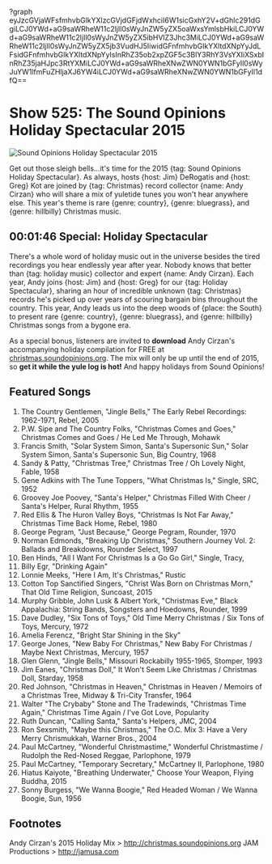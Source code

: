 ?graph eyJzcGVjaWFsfmhvbGlkYXlzcGVjdGFjdWxhciI6W1sicGxhY2V+dGhlc291dGgiLCJ0YWd+aG9saWRheW11c2ljIl0sWyJnZW5yZX5oaWxsYmlsbHkiLCJ0YWd+aG9saWRheW11c2ljIl0sWyJnZW5yZX5ibHVlZ3Jhc3MiLCJ0YWd+aG9saWRheW11c2ljIl0sWyJnZW5yZX5jb3VudHJ5IiwidGFnfmhvbGlkYXltdXNpYyJdLFsidGFnfmhvbGlkYXltdXNpYyIsInRhZ35ob2xpZGF5c3BlY3RhY3VsYXIiXSxbInRhZ35jaHJpc3RtYXMiLCJ0YWd+aG9saWRheXNwZWN0YWN1bGFyIl0sWyJuYW1lfmFuZHljaXJ6YW4iLCJ0YWd+aG9saWRheXNwZWN0YWN1bGFyIl1dfQ==

# Show 525: The Sound Opinions Holiday Spectacular 2015

![Sound Opinions Holiday Spectacular 2015](http://sound-images.s3.amazonaws.com/images/2015/hillbillyxmas_web.jpg)

Get out those sleigh bells…it's time for the 2015 {tag: Sound Opinions Holiday Spectacular}. As always, hosts {host: Jim} DeRogatis and {host: Greg} Kot are joined by {tag: Christmas} record collector {name: Andy Cirzan} who will share a mix of yuletide tunes you won't hear anywhere else. This year's theme is rare {genre: country}, {genre: bluegrass}, and {genre: hillbilly} Christmas music. 

## 00:01:46 Special: Holiday Spectacular
There's a whole word of holiday music out in the universe besides the tired recordings you hear endlessly year after year. Nobody knows that better than {tag: holiday music} collector and expert {name: Andy Cirzan}. Each year, Andy joins {host: Jim} and {host: Greg} for our {tag: Holiday Spectacular}, sharing an hour of incredible unknown {tag: Christmas} records he's picked up over years of scouring bargain bins throughout the country. This year, Andy leads us into the deep woods of {place: the South} to present rare {genre: country}, {genre: bluegrass}, and {genre: hillbilly} Christmas songs from a bygone era.

As a special bonus, listeners are invited to **download** Andy Cirzan's accompanying holiday compilation for FREE at [christmas.soundopinions.org](http://christmas.soundopinions.org). The mix will only be up until the end of 2015, so **get it while the yule log is hot!** And happy holidays from Sound Opinions!

## Featured Songs

1. The Country Gentlemen, "Jingle Bells," The Early Rebel Recordings: 1962-1971, Rebel, 2005 
2. P.W. Sipe and The Country Folks, "Christmas Comes and Goes," Christmas Comes and Goes / He Led Me Through, Mohawk
1. Francis Smith, "Solar System Simon, Santa's Supersonic Sun," Solar System Simon, Santa's Supersonic Sun, Big Country, 1968
1. Sandy & Patty, "Christmas Tree," Christmas Tree / Oh Lovely Night, Fable, 1958
1. Gene Adkins with The Tune Toppers, "What Christmas Is," Single, SRC, 1952 
1. Groovey Joe Poovey, "Santa's Helper," Christmas Filled With Cheer / Santa's Helper, Rural Rhythm, 1955 
1. Red Ellis & The Huron Valley Boys, "Christmas Is Not Far Away," Christmas Time Back Home, Rebel, 1980 
1. George Pegram, "Just Because," George Pegram, Rounder, 1970
1. Norman Edmonds, "Breaking Up Christmas," Southern Journey Vol. 2: Ballads and Breakdowns, Rounder Select, 1997 
1. Ben Hinds, "All I Want For Christmas Is a Go Go Girl," Single, Tracy, 
1. Billy Egr, "Drinking Again" 
1. Lonnie Meeks, "Here I Am, It's Christmas," Rustic
1. Cotton Top Sanctified Singers, "Christ Was Born on Christmas Morn," That Old Time Religion, Suncoast, 2015 
1. Murphy Gribble, John Lusk & Albert York, "Christmas Eve," Black Appalachia: String Bands, Songsters and Hoedowns, Rounder, 1999
1. Dave Dudley, "Six Tons of Toys," Old Time Merry Christmas / Six Tons of Toys, Mercury, 1972 
1. Amelia Ferencz, "Bright Star Shining in the Sky" 
1. George Jones, "New Baby For Christmas," New Baby For Christmas / Maybe Next Christmas, Mercury, 1957 
1. Glen Glenn, "Jingle Bells," Missouri Rockabilly 1955-1965, Stomper, 1993 
1. Jim Eanes, "Christmas Doll," It Won't Seem Like Christmas / Christmas Doll, Starday, 1958
1. Red Johnson, "Christmas in Heaven," Christmas in Heaven / Memoirs of a Christmas Tree, Midway & Tri-City Transfer, 1964
1. Walter "The Crybaby" Stone and The Tradewinds, "Christmas Time Again," Christmas Time Again / I've Got Love, Popularity
1. Ruth Duncan, "Calling Santa," Santa's Helpers, JMC, 2004
1. Ron Sexsmith, "Maybe this Christmas," The O.C. Mix 3: Have a Very Merry Chrismukkah, Warner Bros., 2004
1. Paul McCartney, "Wonderful Christmastime," Wonderful Christmastime / Rudolph the Red-Nosed Reggae, Parlophone, 1979
1. Paul McCartney, "Temporary Secretary," McCartney II, Parlophone, 1980
1. Hiatus Kaiyote, "Breathing Underwater," Choose Your Weapon, Flying Buddha, 2015
1. Sonny Burgess, "We Wanna Boogie," Red Headed Woman / We Wanna Boogie, Sun, 1956 

## Footnotes

Andy Cirzan's 2015 Holiday Mix > http://christmas.soundopinions.org
JAM Productions > http://jamusa.com